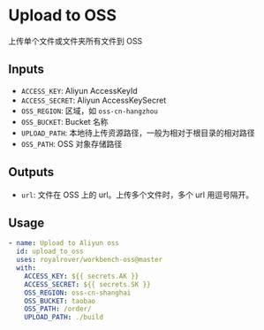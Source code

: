 
# Upload to OSS

上传单个文件或文件夹所有文件到 OSS

## Inputs

- `ACCESS_KEY`: Aliyun AccessKeyId
- `ACCESS_SECRET`: Aliyun AccessKeySecret
- `OSS_REGION`: 区域，如 `oss-cn-hangzhou`
- `OSS_BUCKET`: Bucket 名称
- `UPLOAD_PATH`: 本地待上传资源路径，一般为相对于根目录的相对路径
- `OSS_PATH`: OSS 对象存储路径

## Outputs

- `url`: 文件在 OSS 上的 url。上传多个文件时，多个 url 用逗号隔开。

## Usage

```yaml
- name: Upload to Aliyun oss
  id: upload_to_oss
  uses: royalrover/workbench-oss@master
  with:
    ACCESS_KEY: ${{ secrets.AK }}
    ACCESS_SECRET: ${{ secrets.SK }}
    OSS_REGION: oss-cn-shanghai
    OSS_BUCKET: taobao
    OSS_PATH: /order/
    UPLOAD_PATH: ./build
```
